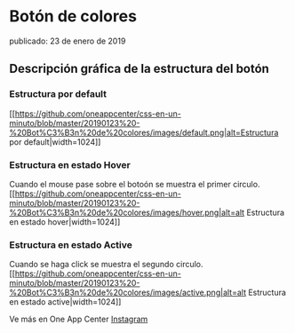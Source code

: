# Botón de colores
publicado: 23 de enero de 2019

## Descripción gráfica de la estructura del botón

### Estructura por default
[[https://github.com/oneappcenter/css-en-un-minuto/blob/master/20190123%20-%20Bot%C3%B3n%20de%20colores/images/default.png|alt=Estructura por default|width=1024]]

### Estructura en estado Hover
Cuando el mouse pase sobre el botoón se muestra el primer circulo.
[[https://github.com/oneappcenter/css-en-un-minuto/blob/master/20190123%20-%20Bot%C3%B3n%20de%20colores/images/hover.png|alt=alt Estructura en estado hover|width=1024]]

### Estructura en estado Active
Cuando se haga click se muestra el segundo circulo.
[[https://github.com/oneappcenter/css-en-un-minuto/blob/master/20190123%20-%20Bot%C3%B3n%20de%20colores/images/active.png|alt=alt Estructura en estado active|width=1024]]


Ve más en One App Center
[Instagram](https://instagram.com/oneappcenter)
